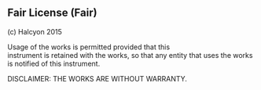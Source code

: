 <h2>Fair License (Fair)</h2>

<p>(c) Halcyon 2015

Usage of the works is permitted provided that this <br> instrument is retained with the works, so that any entity that uses the works is notified of this instrument.

DISCLAIMER: THE WORKS ARE WITHOUT WARRANTY.</p>
